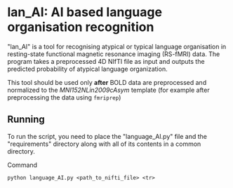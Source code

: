 lan_AI: AI based language organisation recognition
=======================================================

"lan_AI" is a tool for recognising atypical or typical language organisation in resting-state functional magnetic resonance imaging (RS-fMRI) data. The program takes a preprocessed 4D NIfTI file as input and outputs the predicted probability of atypical language organization. 

This tool should be used only **after** BOLD data are preprocessed and normalized to the  *MNI152NLin2009cAsym* template (for example after preprocessing the data using ``fmriprep``)

Running
----------

To run the script, you need to place the "language_AI.py" file and the "requirements" directory along with all of its contents in a common directory.

Command

``python language_AI.py <path_to_nifti_file> <tr>``
